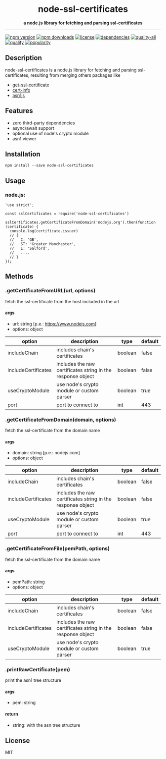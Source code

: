 <h1 align="center"> node-ssl-certificates </h1>
<p align="center">
  <b >a node.js library for fetching and parsing ssl-certificates</b>
</p>

<hr/>

[![npm version](https://img.shields.io/npm/v/node-ssl-certificates)]()
[![npm downloads](https://img.shields.io/npm/dt/node-ssl-certificates)]()
[![license](https://img.shields.io/npm/l/node-ssl-certificates)]()
[![dependencies](https://img.shields.io/librariesio/github/jmarroyave-compsci/node-ssl-certificates)]()
[![quality-all](https://img.shields.io/npms-io/quality-score/node-ssl-certificates?label=quality-all)]()
[![quality](https://img.shields.io/npms-io/quality-score/node-ssl-certificates)]()
[![popularity](https://img.shields.io/npms-io/popularity-score/node-ssl-certificates)]()
 

## Description
node-ssl-certificates is a node.js library for fetching and parsing ssl-certificates, resulting from merging others packages like

* [get-ssl-certificate](https://www.npmjs.com/package/get-ssl-certificate)  
* [cert-info](https://www.npmjs.com/package/cert-info)  
* [asn1js](https://www.npmjs.com/package/asn1js)  

## Features
  * zero third-party dependencies
  * async/await support
  * optional use of node's crypto module
  * asn1 viewer


## Installation

```
npm install --save node-ssl-certificates
```

## Usage

### node.js:

```
'use strict';
 
const sslCertificates = require('node-ssl-certificates')
 
sslCertificates.getCertificateFromDomain('nodejs.org').then(function (certificate) {
  console.log(certificate.issuer)
  // { 
  //   C: 'GB',
  //   ST: 'Greater Manchester',
  //   L: 'Salford',
  //   ....
  // }
});
```

## Methods

### .getCertificateFromURL(url, options)

fetch the ssl-certificate from the host included in the url

#### args

- url: string [p.e.: https://www.nodejs.com]
- options: object

| option| description | type | default |
| --- | ---- | ---- | ---- |
| includeChain | includes chain's certificates | boolean | false |
| includeCertificates | includes the raw certificates string in the response object | boolean | false |
| useCryptoModule | use node's crypto module or custom parser | boolean | true |
| port | port to connect to | int | 443 |

### .getCertificateFromDomain(domain, options)

fetch the ssl-certificate from the domain name

#### args

- domain: string [p.e.: nodejs.com]
- options: object

| option| description | type | default |
| --- | ---- | ---- | ---- |
| includeChain | includes chain's certificates | boolean | false |
| includeCertificates | includes the raw certificates string in the response object | boolean | false |
| useCryptoModule | use node's crypto module or custom parser | boolean | true |
| port | port to connect to | int | 443 |

### .getCertificateFromFile(pemPath, options)

fetch the ssl-certificate from the domain name

#### args

- pemPath: string
- options: object

| option| description | type | default |
| --- | ---- | ---- | ---- |
| includeChain | includes chain's certificates | boolean | false |
| includeCertificates | includes the raw certificates string in the response object | boolean | false |
| useCryptoModule | use node's crypto module or custom parser | boolean | true |

### .printRawCertificate(pem)

print the asn1 tree structure

#### args

- pem: string

#### return

- string: with the asn tree structure 

## License

MIT

